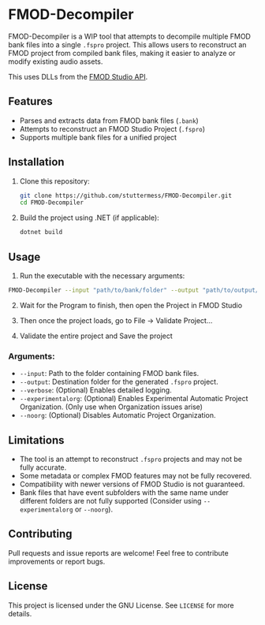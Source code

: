 # FMOD-Decompiler

FMOD-Decompiler is a WIP tool that attempts to decompile multiple FMOD bank files into a single `.fspro` project. This allows users to reconstruct an FMOD project from compiled bank files, making it easier to analyze or modify existing audio assets.<br>


This uses DLLs from the [FMOD Studio API](https://fmod.com/download#fmodengine).

## Features
- Parses and extracts data from FMOD bank files (`.bank`)
- Attempts to reconstruct an FMOD Studio Project (`.fspro`)
- Supports multiple bank files for a unified project

## Installation
1. Clone this repository:
   ```sh
   git clone https://github.com/stuttermess/FMOD-Decompiler.git
   cd FMOD-Decompiler
   ```
2. Build the project using .NET (if applicable):
   ```sh
   dotnet build
   ```

## Usage
1. Run the executable with the necessary arguments:
```sh
FMOD-Decompiler --input "path/to/bank/folder" --output "path/to/output/project"
```
2. Wait for the Program to finish, then open the Project in FMOD Studio

3. Then once the project loads, go to File -> Validate Project...

4. Validate the entire project and Save the project

### Arguments:
- `--input`: Path to the folder containing FMOD bank files.
- `--output`: Destination folder for the generated `.fspro` project.
- `--verbose`: (Optional) Enables detailed logging.
- `--experimentalorg`: (Optional) Enables Experimental Automatic Project Organization. (Only use when Organization issues arise)
- `--noorg`: (Optional) Disables Automatic Project Organization.

## Limitations
- The tool is an attempt to reconstruct `.fspro` projects and may not be fully accurate.
- Some metadata or complex FMOD features may not be fully recovered.
- Compatibility with newer versions of FMOD Studio is not guaranteed.
- Bank files that have event subfolders with the same name under different folders are not fully supported (Consider using `--experimentalorg` or `--noorg`).

## Contributing
Pull requests and issue reports are welcome! Feel free to contribute improvements or report bugs.

## License
This project is licensed under the GNU License. See `LICENSE` for more details.

